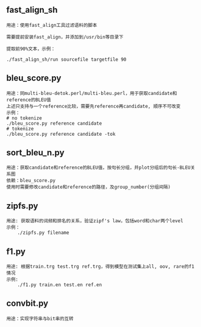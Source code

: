 ## fast_align_sh

    用途：使用fast_align工具过滤语料的脚本
    
    需要提前安装fast_align，并添加到/usr/bin等目录下
    
    提取前90%文本，示例：
    
    ./fast_align_sh/run sourcefile targetfile 90

## bleu_score.py

    用途：同multi-bleu-detok.perl/multi-bleu.perl，用于获取candidate和reference的BLEU值
    上述只支持与一个reference比较，需要先reference再candidate, 顺序不可改变
    示例：
    # no tokenize
    ./bleu_score.py reference candidate
    # tokenize
    ./bleu_score.py reference candidate -tok

## sort_bleu_n.py
 
    用途：获取candidate和reference的BLEU值，按句长分组，并plot分组后的句长-BLEU关系图
    依赖：bleu_score.py
    使用时需要修改candidate和reference的路径，及group_number(分组间隔)

## zipfs.py

    用途: 获取语料的词频和排名的关系，验证zipf's law，包括word和char两个level
    示例：
        ./zipfs.py filename

## f1.py

    用途: 根据train.trg test.trg ref.trg，得到模型在测试集上all, oov, rare的f1情况
    示例:
        ./f1.py train.en test.en ref.en

## convbit.py

    用途：实现字符串与bit串的互转
